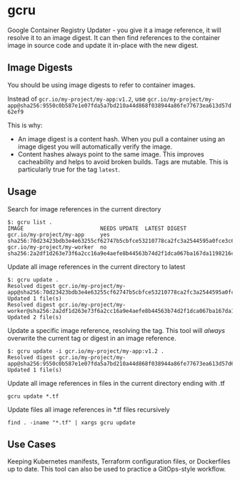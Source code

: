 # gcru
Google Container Registry Updater - you give it a image reference, it will resolve it to an image digest. It can then find references to the container image in source code and update it in-place with the new digest.

## Image Digests
You should be using image digests to refer to container images. 

Instead of `gcr.io/my-project/my-app:v1.2`, use `gcr.io/my-project/my-app@sha256:9550c0b587e1e07fda5a7bd210a44d868f038944a86fe77673ea613d57d62ef9`

This is why:

 - An image digest is a content hash. When you pull a container using an image digest you will automatically verify the image.
 - Content hashes always point to the same image. This improves cacheability and helps to avoid broken builds. Tags are mutable. This is particularly true for the tag `latest`.

## Usage
Search for image references in the current directory
```
$: gcru list .
IMAGE                        NEEDS UPDATE  LATEST DIGEST
gcr.io/my-project/my-app     yes           sha256:70d23423bdb3e4e63255cf62747b5cbfce53210778ca2fc3a2544595a0fce3c6
gcr.io/my-project/my-worker  no            sha256:2a2df1d263e73f6a2cc16a9e4aefe8b44563b74d2f1dca067ba167da1198216c
``` 

Update all image references in the current directory to latest
```
$: gcru update .
Resolved digest gcr.io/my-project/my-app@sha256:70d23423bdb3e4e63255cf62747b5cbfce53210778ca2fc3a2544595a0fce3c6
Updated 1 file(s)
Resolved digest gcr.io/my-project/my-worker@sha256:2a2df1d263e73f6a2cc16a9e4aefe8b44563b74d2f1dca067ba167da1198216c
Updated 2 file(s)
``` 

Update a specific image reference, resolving the tag. This tool will *always* overwrite the current tag or digest in an image reference. 
```
$: gcru update -i gcr.io/my-project/my-app:v1.2 .
Resolved digest gcr.io/my-project/my-app@sha256:9550c0b587e1e07fda5a7bd210a44d868f038944a86fe77673ea613d57d62ef9
Updated 1 file(s)
``` 

Update all image references in files in the current directory ending with .tf
```
gcru update *.tf
```

Update files all image references in *.tf files recursively
```
find . -iname "*.tf" | xargs gcru update
```

## Use Cases
Keeping Kubernetes manifests, Terraform configuration files, or Dockerfiles up to date. This tool can also be used to practice a GitOps-style workflow.
